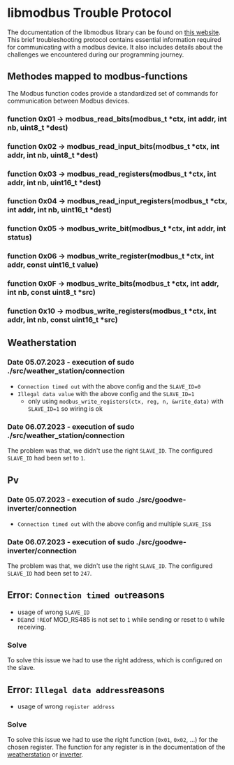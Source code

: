 # libmodbus Trouble Protocol

The documentation of the libmodbus library can be found on [this website](https://libmodbus.org/reference/).
This brief troubleshooting protocol contains essential information required for communicating with a modbus device. It also includes details about the challenges we encountered during our programming journey.

## Methodes mapped to modbus-functions
The Modbus function codes provide a standardized set of commands for communication between Modbus devices.
### function 0x01 -> modbus_read_bits(modbus_t *ctx, int addr, int nb, uint8_t *dest)
### function 0x02 -> modbus_read_input_bits(modbus_t *ctx, int addr, int nb, uint8_t *dest) 
### function 0x03 -> modbus_read_registers(modbus_t *ctx, int addr, int nb, uint16_t *dest)
### function 0x04 -> modbus_read_input_registers(modbus_t *ctx, int addr, int nb, uint16_t *dest)
### function 0x05 -> modbus_write_bit(modbus_t *ctx, int addr, int status)
### function 0x06 -> modbus_write_register(modbus_t *ctx, int addr, const uint16_t value)
### function 0x0F -> modbus_write_bits(modbus_t *ctx, int addr, int nb, const uint8_t *src)
### function 0x10 -> modbus_write_registers(modbus_t *ctx, int addr, int nb, const uint16_t *src)

## Weatherstation
### Date 05.07.2023 - execution of sudo ./src/weather_station/connection
- `Connection timed out` with the above config and the `SLAVE_ID=0`
- `Illegal data value` with the above config and the `SLAVE_ID=1`
    - only using `modbus_write_registers(ctx, reg, n, &write_data)` with `SLAVE_ID=1` so wiring is ok
    
### Date 06.07.2023 - execution of sudo ./src/weather_station/connection
The problem was that, we didn't use the right `SLAVE_ID`. The configured `SLAVE_ID` had been set to `1`.

## Pv
### Date 05.07.2023 - execution of sudo ./src/goodwe-inverter/connection
- `Connection timed out` with the above config and multiple `SLAVE_IS`s
### Date 06.07.2023 - execution of sudo ./src/goodwe-inverter/connection
The problem was that, we didn't use the right `SLAVE_ID`. The configured `SLAVE_ID` had been set to `247`.

## Error: `Connection timed out`reasons
- usage of wrong `SLAVE_ID`
- `DE`and `!RE`of MOD_RS485 is not set to `1` while sending or reset to `0` while receiving.

### Solve
To solve this issue we had to use the right address, which is configured on the slave.

## Error: `Illegal data address`reasons
- usage of wrong `register address`

### Solve
To solve this issue we had to use the right function (`0x01`, `0x02`, ...) for the chosen register. 
The function for any register is in the documentation of the [weatherstation](https://www.vetterag.ch/images/pdf/thies/BA/4.920x.x0.xxx_ClimaSensor_US_d.pdf) or [inverter](https://loxwiki.atlassian.net/wiki/spaces/LOX/pages/1605274474/Goodwe+GW10+ET+MODBUS+TCP+IP?preview=/1605274474/1605274552/Goodwe_Modbus_Protocol_Hybrid_ET_EH_BH_BT__ARM205%20HV__V1.7%20_%20Read%20Only_20200226%20(1).pdf).
